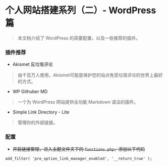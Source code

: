 # 个人网站搭建系列（二）- WordPress 篇
> 本文档介绍了 WordPress 的简要配置，以及一些推荐的插件。

### 插件推荐

- Akismet 反垃圾评论
> 由千百万人使用，Akismet可能是保护您的站点免受垃圾评论的世界上最好的方式。

- WP Githuber MD
> 一个为 WordPress 网站提供全功能 Markdown 语法的插件。

- Simple Link Directory - Lite
> 管理你的外部链接。

### 配置

- ~~开启链接管理，进入主题文件夹下的 `functions.php`，添加以下代码~~
```
add_filter( 'pre_option_link_manager_enabled', '__return_true' );
```